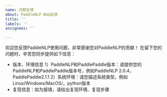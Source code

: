 ```yaml
---
name: 问题反馈
about: PaddleNLP BUG反馈
title: ''
labels: ''
assignees: ''

---
```


欢迎您反馈PaddleNLP使用问题，非常感谢您对PaddleNLP的贡献！
在留下您的问题时，辛苦您同步提供如下信息：
- 版本、环境信息
1）PaddleNLP和PaddlePaddle版本：请提供您的PaddleNLP和PaddlePaddle版本号，例如PaddleNLP 2.0.4，PaddlePaddle2.1.1
2）系统环境：请您描述系统类型，例如Linux/Windows/MacOS/，python版本
- 复现信息：如为报错，请给出复现环境、复现步骤
